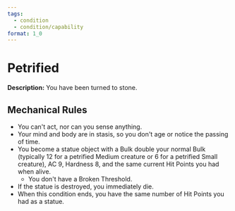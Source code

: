```yaml
---
tags:
  - condition
  - condition/capability
format: 1_0
---
```

# Petrified

**Description:** You have been turned to stone.

## Mechanical Rules

- You can't act, nor can you sense anything.
- Your mind and body are in stasis, so you don't age or notice the passing of time.
- You become a statue object with a Bulk double your normal Bulk (typically 12 for a petrified Medium creature or 6 for a petrified Small creature), AC 9, Hardness 8, and the same current Hit Points you had when alive.
	- You don't have a Broken Threshold.
- If the statue is destroyed, you immediately die. 
- When this condition ends, you have the same number of Hit Points you had as a statue.